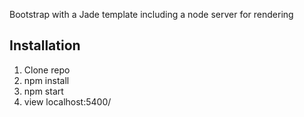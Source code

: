 Bootstrap with a Jade template including a node server for rendering

## Installation
  1. Clone repo 
  2. npm install
  3. npm start 
  4. view localhost:5400/
